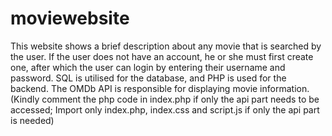 # moviewebsite
This website shows a brief description about any movie that is searched by the user. If the user does not have an account, he or she must first create one, after which the user can login by entering their username and password. SQL is utilised for the database, and PHP is used for the backend. The OMDb API is responsible for displaying movie information. (Kindly comment the php code in index.php if only the api part needs to be accessed; Import only index.php, index.css and script.js if only the api part is needed) 
